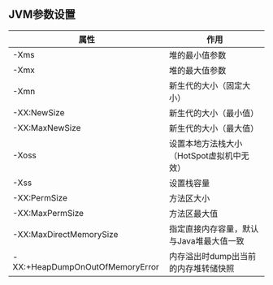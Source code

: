 ## JVM参数设置  
| 属性 | 作用 |
| -- | -- |
| -Xms | 堆的最小值参数 | 
| -Xmx | 堆的最大值参数 |
| -Xmn | 新生代的大小（固定大小） |
| -XX:NewSize | 新生代的大小（最小值） |
| -XX:MaxNewSize | 新生代的大小（最大值） |
| -Xoss | 设置本地方法栈大小（HotSpot虚拟机中无效） |
| -Xss | 设置栈容量 |
| -XX:PermSize | 方法区大小 |
| -XX:MaxPermSize | 方法区最大值 |
| -XX:MaxDirectMemorySize | 指定直接内存容量，默认与Java堆最大值一致 |
| -XX:+HeapDumpOnOutOfMemoryError | 内存溢出时dump出当前的内存堆转储快照 |
